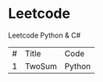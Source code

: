 # Leetcode
Leetcode Python & C#


<table>
<tr>
    <td>#</td>
    <td>Title</td>  
    <td>Code</td>      
</tr>  
<tr>
    <td>1</td>    
    <td><a href="https://github.com/Eddie02582/Leetcode/blob/master/001_TwoSum.md"></a>TwoSum</td>  
    <td><a href="https://github.com/Eddie02582/Leetcode/blob/master/Python/001_TwoSum.py"></a>Python</td>  
</tr>


</table>